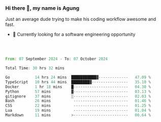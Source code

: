 ### Hi there 👋, my name is Agung
Just an average dude trying to make his coding workflow awesome and fast.

<!--
**agungfir98/agungfir98** is a ✨ _special_ ✨ repository because its `README.md` (this file) appears on your GitHub profile.
-->

- 🔭 Currently looking for a software engineering opportunity
<br/>
<br/>
<!--START_SECTION:waka-->

```rust
From: 07 September 2024 - To: 07 October 2024

Total Time: 30 hrs 32 mins

Go           14 hrs 24 mins  ███████████▓-------------   47.09 %
TypeScript   10 hrs 44 mins  ████████▓----------------   35.10 %
Docker       1 hr 18 mins    █------------------------   04.30 %
Python       57 mins         ▓------------------------   03.13 %
gitignore    37 mins         ░------------------------   02.03 %
Bash         26 mins          ------------------------   01.46 %
CSS          22 mins          ------------------------   01.25 %
Lua          19 mins          ------------------------   01.04 %
Markdown     11 mins         >------------------------   00.64 %
```

<!--END_SECTION:waka-->
